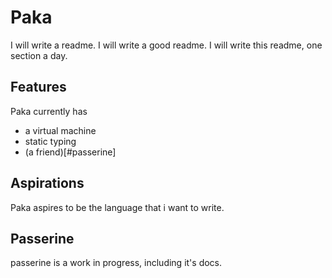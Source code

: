 

# Paka

I will write a readme. I will write a good readme. I will write this readme, one section a day.

## Features

Paka currently has
- a virtual machine
- static typing
- (a friend)[#passerine] 


## Aspirations

Paka aspires to be the language that i want to write.

## Passerine

passerine is a work in progress, including it's docs.

